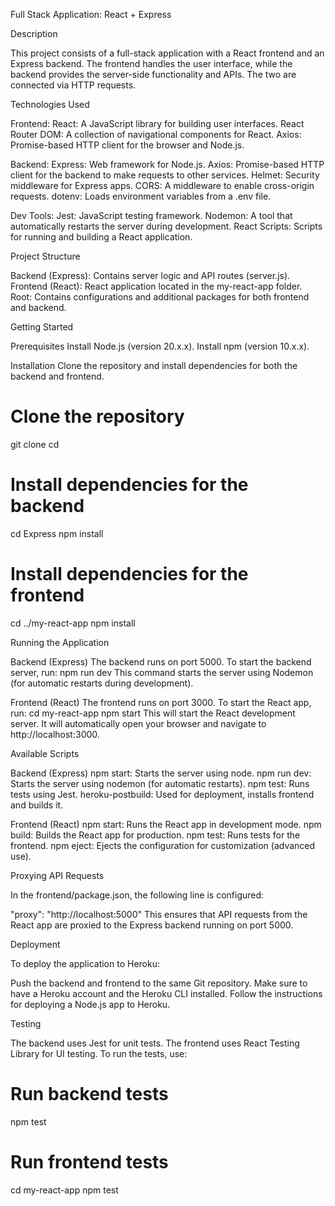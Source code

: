 Full Stack Application: React + Express

Description

This project consists of a full-stack application with a React frontend and an Express backend. The frontend handles the user interface, while the backend provides the server-side functionality and APIs. The two are connected via HTTP requests.

Technologies Used

Frontend:
React: A JavaScript library for building user interfaces.
React Router DOM: A collection of navigational components for React.
Axios: Promise-based HTTP client for the browser and Node.js.

Backend:
Express: Web framework for Node.js.
Axios: Promise-based HTTP client for the backend to make requests to other services.
Helmet: Security middleware for Express apps.
CORS: A middleware to enable cross-origin requests.
dotenv: Loads environment variables from a .env file.

Dev Tools:
Jest: JavaScript testing framework.
Nodemon: A tool that automatically restarts the server during development.
React Scripts: Scripts for running and building a React application.

Project Structure

Backend (Express): Contains server logic and API routes (server.js).
Frontend (React): React application located in the my-react-app folder.
Root: Contains configurations and additional packages for both frontend and backend.

Getting Started

Prerequisites
Install Node.js (version 20.x.x).
Install npm (version 10.x.x).

Installation
Clone the repository and install dependencies for both the backend and frontend.

# Clone the repository
git clone <your-repo-url>
cd <your-project-directory>

# Install dependencies for the backend
cd Express
npm install

# Install dependencies for the frontend
cd ../my-react-app
npm install

Running the Application

Backend (Express)
The backend runs on port 5000. To start the backend server, run:
npm run dev
This command starts the server using Nodemon (for automatic restarts during development).

Frontend (React)
The frontend runs on port 3000. To start the React app, run:
cd my-react-app
npm start
This will start the React development server. It will automatically open your browser and navigate to http://localhost:3000.

Available Scripts

Backend (Express)
npm start: Starts the server using node.
npm run dev: Starts the server using nodemon (for automatic restarts).
npm test: Runs tests using Jest.
heroku-postbuild: Used for deployment, installs frontend and builds it.

Frontend (React)
npm start: Runs the React app in development mode.
npm build: Builds the React app for production.
npm test: Runs tests for the frontend.
npm eject: Ejects the configuration for customization (advanced use).

Proxying API Requests

In the frontend/package.json, the following line is configured:

"proxy": "http://localhost:5000"
This ensures that API requests from the React app are proxied to the Express backend running on port 5000.

Deployment

To deploy the application to Heroku:

Push the backend and frontend to the same Git repository.
Make sure to have a Heroku account and the Heroku CLI installed.
Follow the instructions for deploying a Node.js app to Heroku.

Testing

The backend uses Jest for unit tests.
The frontend uses React Testing Library for UI testing.
To run the tests, use:
# Run backend tests
npm test

# Run frontend tests
cd my-react-app
npm test
